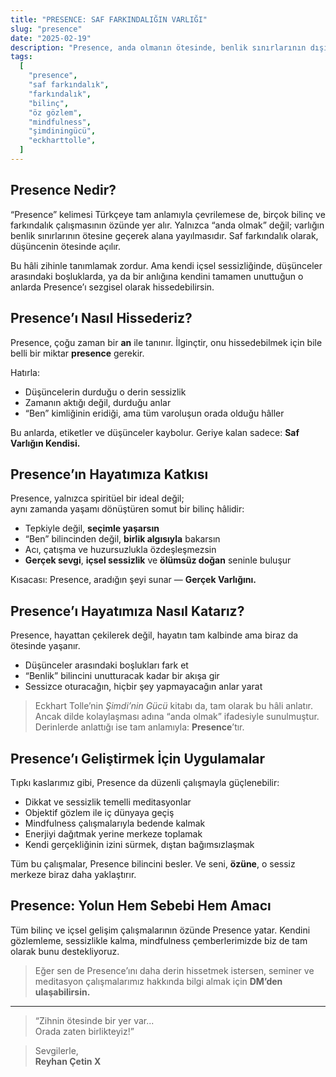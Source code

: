 ```yaml
---
title: "PRESENCE: SAF FARKINDALIĞIN VARLIĞI"
slug: "presence"
date: "2025-02-19"
description: "Presence, anda olmanın ötesinde, benlik sınırlarının dışında açılan saf farkındalık hâlidir. Bu yazıda, Presence'ı nasıl hissedeceğimizi ve hayatımıza nasıl katabileceğimizi paylaşıyoruz."
tags:
  [
    "presence",
    "saf farkındalık",
    "farkındalık",
    "bilinç",
    "öz gözlem",
    "mindfulness",
    "şimdiningücü",
    "eckharttolle",
  ]
---
```


## Presence Nedir?

“Presence” kelimesi Türkçeye tam anlamıyla çevrilemese de, birçok bilinç ve farkındalık çalışmasının özünde yer alır. Yalnızca “anda olmak” değil; varlığın benlik sınırlarının ötesine geçerek alana yayılmasıdır. Saf farkındalık olarak, düşüncenin ötesinde açılır.

Bu hâli zihinle tanımlamak zordur. Ama kendi içsel sessizliğinde, düşünceler arasındaki boşluklarda, ya da bir anlığına kendini tamamen unuttuğun o anlarda Presence’ı sezgisel olarak hissedebilirsin.

## Presence’ı Nasıl Hissederiz?

Presence, çoğu zaman bir **an** ile tanınır. İlginçtir, onu hissedebilmek için bile belli bir miktar **presence** gerekir.

Hatırla:

- Düşüncelerin durduğu o derin sessizlik
- Zamanın aktığı değil, durduğu anlar
- “Ben” kimliğinin eridiği, ama tüm varoluşun orada olduğu hâller

Bu anlarda, etiketler ve düşünceler kaybolur.
Geriye kalan sadece: **Saf Varlığın Kendisi.**

## Presence’ın Hayatımıza Katkısı

Presence, yalnızca spiritüel bir ideal değil;  
aynı zamanda yaşamı dönüştüren somut bir bilinç hâlidir:

- Tepkiyle değil, **seçimle yaşarsın**
- “Ben” bilincinden değil, **birlik algısıyla** bakarsın
- Acı, çatışma ve huzursuzlukla özdeşleşmezsin
- **Gerçek sevgi**, **içsel sessizlik** ve **ölümsüz doğan** seninle buluşur

Kısacası: Presence, aradığın şeyi sunar — **Gerçek Varlığını.**

## Presence’ı Hayatımıza Nasıl Katarız?

Presence, hayattan çekilerek değil, hayatın tam kalbinde ama biraz da ötesinde yaşanır.

- Düşünceler arasındaki boşlukları fark et
- “Benlik” bilincini unutturacak kadar bir akışa gir
- Sessizce oturacağın, hiçbir şey yapmayacağın anlar yarat

> Eckhart Tolle’nin _Şimdi’nin Gücü_ kitabı da, tam olarak bu hâli anlatır.  
> Ancak dilde kolaylaşması adına “anda olmak” ifadesiyle sunulmuştur.  
> Derinlerde anlattığı ise tam anlamıyla: **Presence**’tır.

## Presence’ı Geliştirmek İçin Uygulamalar

Tıpkı kaslarımız gibi, Presence da düzenli çalışmayla güçlenebilir:

- Dikkat ve sessizlik temelli meditasyonlar
- Objektif gözlem ile iç dünyaya geçiş
- Mindfulness çalışmalarıyla bedende kalmak
- Enerjiyi dağıtmak yerine merkeze toplamak
- Kendi gerçekliğinin izini sürmek, dıştan bağımsızlaşmak

Tüm bu çalışmalar, Presence bilincini besler. Ve seni, **özüne**, o sessiz merkeze biraz daha yaklaştırır.

## Presence: Yolun Hem Sebebi Hem Amacı

Tüm bilinç ve içsel gelişim çalışmalarının özünde Presence yatar. Kendini gözlemleme, sessizlikle kalma, mindfulness çemberlerimizde biz de tam olarak bunu destekliyoruz.

> Eğer sen de Presence’ını daha derin hissetmek istersen, seminer ve meditasyon çalışmalarımız hakkında bilgi almak için **DM’den ulaşabilirsin.**

---

> “Zihnin ötesinde bir yer var...  
> Orada zaten birlikteyiz!”

> Sevgilerle,  
> **Reyhan Çetin X**
